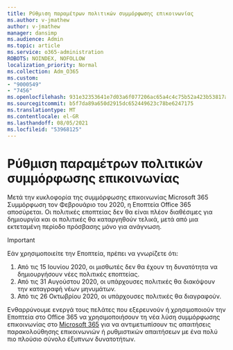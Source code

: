 ```yaml
---
title: Ρύθμιση παραμέτρων πολιτικών συμμόρφωσης επικοινωνίας
ms.author: v-jmathew
author: v-jmathew
manager: dansimp
ms.audience: Admin
ms.topic: article
ms.service: o365-administration
ROBOTS: NOINDEX, NOFOLLOW
localization_priority: Normal
ms.collection: Adm_O365
ms.custom:
- "9000549"
- "7456"
ms.openlocfilehash: 931e32353641e7d03a6f077206ac65a4c4c75b52a423b53817aa67db863bb20c
ms.sourcegitcommit: b5f7da89a650d2915dc652449623c78be6247175
ms.translationtype: MT
ms.contentlocale: el-GR
ms.lasthandoff: 08/05/2021
ms.locfileid: "53968125"
---
```

# <a name="configure-communication-compliance-policies"></a>Ρύθμιση παραμέτρων πολιτικών συμμόρφωσης επικοινωνίας

Μετά την κυκλοφορία της συμμόρφωσης επικοινωνίας Microsoft 365 Συμμόρφωση τον Φεβρουάριο του 2020, η Εποπτεία Office 365 αποσύρεται. Οι πολιτικές εποπτείας δεν θα είναι πλέον διαθέσιμες για δημιουργία και οι πολιτικές θα καταργηθούν τελικά, μετά από μια εκτεταμένη περίοδο πρόσβασης μόνο για ανάγνωση.

> [!IMPORTANT]
> Εάν χρησιμοποιείτε την Εποπτεία, πρέπει να γνωρίζετε ότι:
>
> 1. Από τις 15 Ιουνίου 2020, οι μισθωτές δεν θα έχουν τη δυνατότητα να δημιουργήσουν νέες πολιτικές εποπτείας.
> 2. Από τις 31 Αυγούστου 2020, οι υπάρχουσες πολιτικές θα διακόψουν την καταγραφή νέων μηνυμάτων.
> 3. Από τις 26 Οκτωβρίου 2020, οι υπάρχουσες πολιτικές θα διαγραφούν.

Ενθαρρύνουμε ενεργά τους πελάτες που εξερευνούν ή χρησιμοποιούν την Εποπτεία στο Office 365 να χρησιμοποιήσουν τη νέα λύση συμμόρφωσης επικοινωνίας στο [Microsoft 365](https://go.microsoft.com/fwlink/?linkid=2128593) για να αντιμετωπίσουν τις απαιτήσεις παρακολούθησης επικοινωνιών ή ρυθμιστικών απαιτήσεων με ένα πολύ πιο πλούσιο σύνολο έξυπνων δυνατοτήτων.
